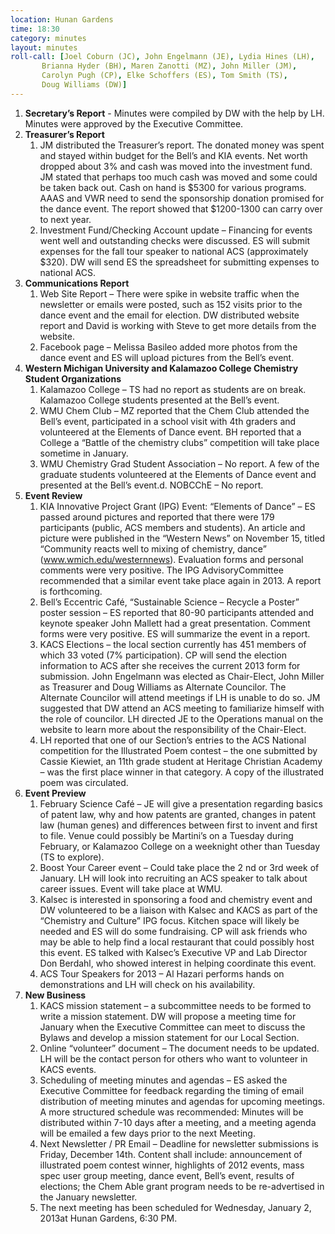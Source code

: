 ```yaml
---
location: Hunan Gardens
time: 18:30
category: minutes
layout: minutes
roll-call: [Joel Coburn (JC), John Engelmann (JE), Lydia Hines (LH),
	   Brianna Hyder (BH), Maren Zanotti (MZ), John Miller (JM),
	   Carolyn Pugh (CP), Elke Schoffers (ES), Tom Smith (TS),
	   Doug Williams (DW)]
---
```


1. **Secretary’s Report** - Minutes were compiled by DW with the help by LH. Minutes were 
approved by the Executive Committee.
2. **Treasurer’s Report**
   1. JM distributed the Treasurer’s report. The donated money was spent and stayed 
within budget for the Bell’s and KIA events. Net worth dropped about 3% and cash 
was moved into the investment fund. JM stated that perhaps too much cash was 
moved and some could be taken back out. Cash on hand is $5300 for various 
programs. AAAS and VWR need to send the sponsorship donation promised for the 
dance event. The report showed that $1200-1300 can carry over to next year.
   2. Investment Fund/Checking Account update – Financing for events went well and 
outstanding checks were discussed. ES will submit expenses for the fall tour speaker 
to national ACS (approximately $320). DW will send ES the spreadsheet for 
submitting expenses to national ACS.
3. **Communications Report**
   1. Web Site Report – There were spike in website traffic when the newsletter or emails 
were posted, such as 152 visits prior to the dance event and the email for election. 
DW distributed website report and David is working with Steve to get more details 
from the website. 
   2. Facebook page – Melissa Basileo added more photos from the dance event and ES 
will upload pictures from the Bell’s event.
4. **Western Michigan University and Kalamazoo College Chemistry Student Organizations**
   1. Kalamazoo College – TS had no report as students are on break. Kalamazoo College 
students presented at the Bell’s event.
   2. WMU Chem Club – MZ reported that the Chem Club attended the Bell’s event, 
participated in a school visit with 4th graders and volunteered at the Elements of 
Dance event. BH reported that a College a “Battle of the chemistry clubs”
competition will take place sometime in January.
   3. WMU Chemistry Grad Student Association – No report. A few of the graduate 
students volunteered at the Elements of Dance event and presented at the Bell’s event.d. NOBCChE – No report.
5. **Event Review**
   1. KIA Innovative Project Grant (IPG) Event: “Elements of Dance” – ES passed around 
pictures and reported that there were 179 participants (public, ACS members and 
students). An article and picture were published in the “Western News” on 
November 15, titled “Community reacts well to mixing of chemistry, dance” 
(www.wmich.edu/westernnews). Evaluation forms and personal comments were very 
positive. The IPG AdvisoryCommittee recommended that a similar event take place 
again in 2013. A report is forthcoming.
   2. Bell’s Eccentric Café, “Sustainable Science – Recycle a Poster” 
poster session – ES reported that 80-90 participants attended and keynote speaker 
John Mallett had a great presentation. Comment forms were very positive. ES will 
summarize the event in a report. 
   3. KACS Elections – the local section currently has 451 members of which 33 voted 
(7% participation). CP will send the election information to ACS after she receives 
the current 2013 form for submission. John Engelmann was elected as Chair-Elect, 
John Miller as Treasurer and Doug Williams as Alternate Councilor. The Alternate 
Councilor will attend meetings if LH is unable to do so. JM suggested that DW 
attend an ACS meeting to familiarize himself with the role of councilor. LH directed 
JE to the Operations manual on the website to learn more about the responsibility of 
the Chair-Elect.
   4. LH reported that one of our Section’s entries to the ACS National competition for the 
Illustrated Poem contest – the one submitted by Cassie Kiewiet, an 11th grade student 
at Heritage Christian Academy – was the first place winner in that category. A copy 
of the illustrated poem was circulated.
6. **Event Preview**
   1. February Science Café – JE will give a presentation regarding basics of patent law, 
why and how patents are granted, changes in patent law (human genes) and 
differences between first to invent and first to file. Venue could possibly be Martini’s 
on a Tuesday during February, or Kalamazoo College on a weeknight other than 
Tuesday (TS to explore). 
   2. Boost Your Career event – Could take place the 2
nd or 3rd week of January. LH will 
look into recruiting an ACS speaker to talk about career issues. Event will take place 
at WMU.
   3. Kalsec is interested in sponsoring a food and chemistry event and DW volunteered to 
be a liaison with Kalsec and KACS as part of the “Chemistry and Culture” IPG focus. Kitchen space will likely be needed and ES will do some fundraising. CP will ask 
friends who may be able to help find a local restaurant that could possibly host this 
event. ES talked with Kalsec’s Executive VP and Lab Director Don Berdahl, who 
showed interest in helping coordinate this event. 
   4. ACS Tour Speakers for 2013 – Al Hazari performs hands on demonstrations and LH 
will check on his availability. 
7. **New Business**
   1. KACS mission statement – a subcommittee needs to be formed to write a mission 
statement. DW will propose a meeting time for January when the Executive 
Committee can meet to discuss the Bylaws and develop a mission statement for our 
Local Section.
   2. Online “volunteer” document – The document needs to be updated. LH will be the 
contact person for others who want to volunteer in KACS events. 
   3. Scheduling of meeting minutes and agendas – ES asked the Executive Committee for 
feedback regarding the timing of email distribution of meeting minutes and agendas 
for upcoming meetings. A more structured schedule was recommended: Minutes will 
be distributed within 7-10 days after a meeting, and a meeting agenda will be emailed 
a few days prior to the next Meeting.
   4. Next Newsletter / PR Email – Deadline for newsletter submissions is Friday, 
December 14th. Content shall include: announcement of illustrated poem contest 
winner, highlights of 2012 events, mass spec user group meeting, dance event, Bell’s 
event, results of elections; the Chem Able grant program needs to be re-advertised in 
the January newsletter.
   5. The next meeting has been scheduled for Wednesday, January 2, 2013at Hunan 
Gardens, 6:30 PM.